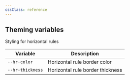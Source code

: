 ```yaml
---
cssClass: reference
---
```


## Theming variables

Styling for horizontal rules

| Variable         | Description                      |
| ---------------- | -------------------------------- |
| `--hr-color`     | Horizontal rule border color     |
| `--hr-thickness` | Horizontal rule border thickness |

